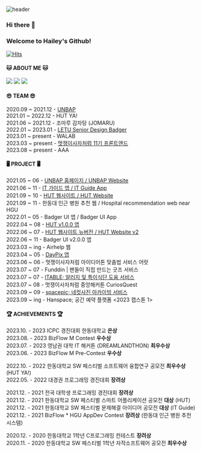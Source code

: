 ![header](https://capsule-render.vercel.app/api?type=waving&color=FFC0CB&height=300&section=header&text=💗Hailey's%20github💗&fontSize=60&animation=fadeIn&fontAlignY=32&desc=&descAlignY=51&descAlign=72)


### Hi there 👋
### Welcome to Hailey's Github!   

[![Hits](https://hits.seeyoufarm.com/api/count/incr/badge.svg?url=https%3A%2F%2Fgithub.com%2Fhealim01&count_bg=%23673DC8&title_bg=%23555555&icon=&icon_color=%23E7E7E7&title=hits&edge_flat=false)](https://hits.seeyoufarm.com)


#### 🐱 ABOUT ME 🐱
<a href="mailto:HyelimChoi@handong.ac.kr"><img src="https://img.shields.io/badge/gmail-EA4335?style=flat-square&logo=gmail&logoColor=white"/></a>
<a href="https://healim01.tistory.com/"><img src="https://img.shields.io/badge/tistory-000000?style=flat-square&logo=tistory&logoColor=white"/></a>
<a href="https://www.instagram.com/hhhhhye_l/"><img src="https://img.shields.io/badge/instagram-E4405F?style=flat-square&logo=instagram&logoColor=white"/></a>


#### 😎 TEAM 😎
2020.09 ~ 2021.12 - [UNBAP](https://unbap.github.io/) <br>
2021.01 ~ 2022.12 - HUT YA! <br>
2021.06 ~ 2021.12 - 조마루 감자탕 (JOMARU) <br>
2022.01 ~ 2023.01 - [LETU Senior Design Badger](https://www.letu.edu/academics/engineering/senior-design-projects.html) <br>
2023.01 ~ present - WALAB <br>
2023.03 ~ present - [멋쟁이사자처럼 11기 프론트엔드](https://hgulikelion.web.app/) <br>
2023.08 ~ present - AAA <br>


#### 🖥 PROJECT 🖥
2021.05 ~ 06 - [UNBAP 홈페이지 / UNBAP Website](https://unbap.github.io/) <br>
2021.06 ~ 11 - [IT 가이드 앱 / IT Guide App](https://github.com/healim01/it_guide) <br>
2021.09 ~ 10 - [HUT 웹사이트 / HUT Website](https://github.com/handong-app/handong-ut-web/blob/main/OLD/hut.handong.app_(iPhone%2012%20Pro).png) <br>
2021.09 ~ 11 - 한동대 인근 병원 추천 웹 / Hospital recommendation web near HGU <br>
2022.01 ~ 05 - Badger UI 앱 / Badger UI App <br>
2022.04 ~ 08 - [HUT v1.0.0 앱](https://apps.apple.com/us/app/hut/id1593293986) <br> 
2022.06 ~ 07 - [HUT 웹사이트 뉴버전 / HUT Website v2](https://hut.handong.app/) <br>
2022.06 ~ 11 - Badger UI v2.0.0 앱 <br>
2023.03 ~ ing - Airhelp 웹 <br>
2023.04 ~ 05 - [DayPix 앱](https://github.com/healim01/DayPix) <br>
2023.06 ~ 06 - 멋쟁이사자처럼 아이디어톤 맞춤법 서비스 어랏 <br/>
2023.07 ~ 07 - Funddin | 팬들이 직접 만드는 굿즈 서비스 <br>
2023.07 ~ 07 - [ITABLE; 알러지 및 특이식단 도움 서비스](http://elasticbeanstalk-ap-northeast-2-666955593418.s3-website.ap-northeast-2.amazonaws.com/) <br/>
2023.07 ~ 08 - 멋쟁이사자처럼 중앙해커톤 CuriosQuest <br/>
2023.09 ~ 09 - [spacepic; 네컷사진 아카이빙 서비스](http://space-pic.s3-website.ap-northeast-2.amazonaws.com/) <br/>
2023.09 ~ ing - Hanspace; 공간 예약 플랫폼 <2023 캡스톤 1> 

#### 🏆 ACHIEVEMENTS 🏆
2023.10. - 2023 ICPC 경진대회 한동대학교 **은상** <br>
2023.08. - 2023 BizFlow M Contest **우수상** <br>
2023.07. - 2023 영남권 대학 IT 해커톤 (DREAMLANDTHON) **최우수상** <br>
2023.06. - 2023 BizFlow M Pre-Contest **우수상** <br>

2022.10. - 2022 한동대학교 SW 페스티벌 소프트웨어 융합연구 공모전 **최우수상** (HUT YA!) <br>
2022.05. - 2022 대경권 프로그래밍 경진대회 **장려상**  <br>  

2021.12. - 2021 전국 대학생 프로그래밍 경진대회 **장려상** <br>
2021.12. - 2021 한동대학교 SW 페스티벌 스마트 어플리케이션 공모전 **대상** (HUT) <br>
2021.12. - 2021 한동대학교 SW 페스티벌 문제해결 아이디어 공모전 **대상** (IT Guide) <br>
2021.12. - 2021 BizFlow * HGU AppDev Contest **장려상** (한동대 인근 병원 추천 시스템)   <br>

2020.12. - 2020 한동대학교 1학년 C프로그래밍 컨테스트 **장려상** <br>
2020.11. - 2020 한동대학교 SW 페스티벌 1학년 자작소프트웨어 공모전 **최우수상** <br>

<br>
